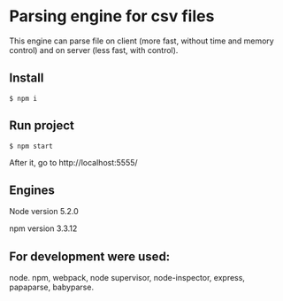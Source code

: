 # Parsing engine for csv files

This engine can parse file on client (more fast, without time and memory control) and on server (less fast, with control).

## Install

```
$ npm i
```

## Run project

```
$ npm start
```

After it, go to http://localhost:5555/

## Engines

Node version 5.2.0

npm version 3.3.12

## For development were used:

node. npm, webpack, node supervisor, node-inspector, express, papaparse, babyparse.